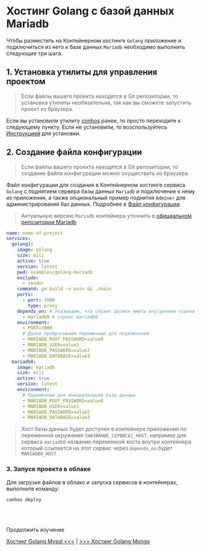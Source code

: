 # Хостинг Golang с базой данных Mariadb

Чтобы разместить на Контейнерном хостинге `Golang` приложение и подключиться из него к базе данных `Mariadb` необходимо выполнить следующие три шага.

## 1. Установка утилиты для управления проектом

> Если файлы вашего проекта находятся в Git репозитории, то установка утилиты необязательна, так как вы сможете запустить проект из браузера.

Если вы установили утилиту [conhos](https://www.npmjs.com/package/conhos) ранее, то просто переходите к следующему пункту. Если не установили, то возспользуйтесь [Инструкцией](./GettingStarted.md) для установки.

## 2. Создание файла конфигурации

> Если файлы вашего проекта находятся в Git репозитории, то создание файла конфигурации можно осуществить из браузера.

Файл конфигурации для создания в Контейнерном хостинге сервиса `Golang` с поднятием сервера базы данных `Mariadb` и подключение к нему из приложения, а также опциональный пример поднятия `Adminer` для администрирования баз данных. Подробнее в [Файл конфигурации](./ConfigFile.md#пример_файла_конфигурации).

> Актуальную версию `Mariadb` контейнера уточнить в [официальном репозитории Mariadb](https://hub.docker.com/_/mariadb/tags)

```yml
name: name-of-project
services:
  golang1:
    image: golang
    size: mili
    active: true
    version: latest
    pwd: examples/golang-mariadb
    exclude:
      - vendor
    command: go build -o main && ./main
    ports:
      - port: 3000
        type: proxy
    depends_on: # Указываем, что сервис должен иметь внутрениие ссылки на
      - mariadb0 # сервис mariadb0
    environment:
      - PORT=3000
      # Далее пробрасываем переменные для подключения
      - MARIADB_ROOT_PASSWORD=value0
      - MARIADB_USER=value1
      - MARIADB_PASSWORD=value2
      - MARIADB_DATABASE=value3
  mariadb0:
    image: mariadb
    size: mili
    active: true
    version: latest
    environment:
      # Переменные для инициализации базы данных
      - MARIADB_ROOT_PASSWORD=value0
      - MARIADB_USER=value1
      - MARIADB_PASSWORD=value2
      - MARIADB_DATABASE=value3
```

> Хост базы данных будет доступен в контейнере приложения по переменной окружения `[НАЗВАНИЕ_СЕРВИСА]_HOST`, например для сервиса `mariadb0` название переменной хоста внутри контейнера который ссылается на этот сервис через `depends_on` будет `MARIADB0_HOST`

### 3. Запуск проекта в облаке

Для загрузки файлов в облако и запуска сервисов в контейнерах, выполните команду:

```sh
conhos deploy
```

<div style="margin-top: 4rem;"></div>

Продолжить изучение

[Хостинг Golang Mysql <<<](./HostingGolangMysql.md) | [>>> Хостинг Golang Mongo](./HostingGolangMongo.md)
